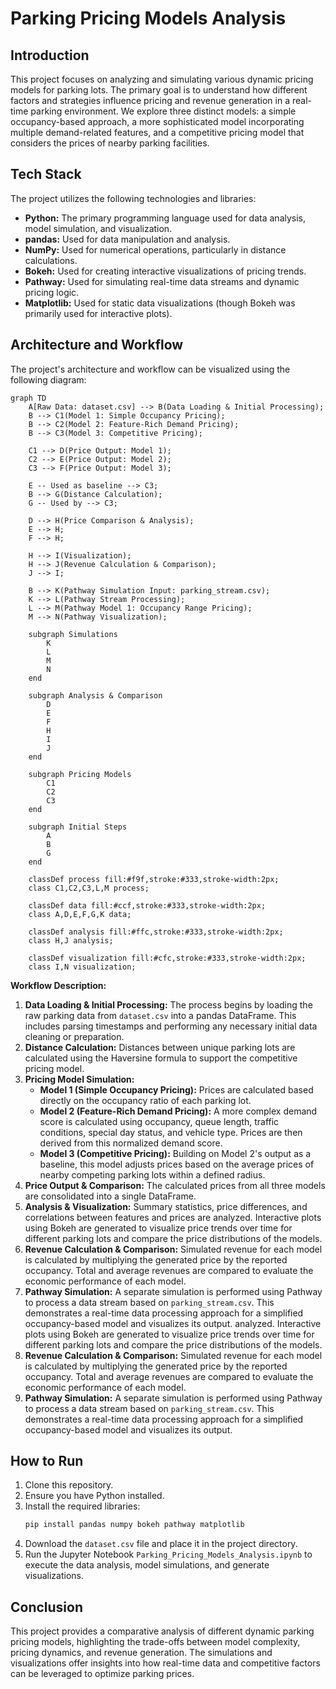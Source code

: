 # Parking Pricing Models Analysis

## Introduction

This project focuses on analyzing and simulating various dynamic pricing models for parking lots. The primary goal is to understand how different factors and strategies influence pricing and revenue generation in a real-time parking environment. We explore three distinct models: a simple occupancy-based approach, a more sophisticated model incorporating multiple demand-related features, and a competitive pricing model that considers the prices of nearby parking facilities.

## Tech Stack

The project utilizes the following technologies and libraries:

*   **Python:** The primary programming language used for data analysis, model simulation, and visualization.
*   **pandas:** Used for data manipulation and analysis.
*   **NumPy:** Used for numerical operations, particularly in distance calculations.
*   **Bokeh:** Used for creating interactive visualizations of pricing trends.
*   **Pathway:** Used for simulating real-time data streams and dynamic pricing logic.
*   **Matplotlib:** Used for static data visualizations (though Bokeh was primarily used for interactive plots).

## Architecture and Workflow

The project's architecture and workflow can be visualized using the following diagram:

```mermaid
graph TD
    A[Raw Data: dataset.csv] --> B(Data Loading & Initial Processing);
    B --> C1(Model 1: Simple Occupancy Pricing);
    B --> C2(Model 2: Feature-Rich Demand Pricing);
    B --> C3(Model 3: Competitive Pricing);

    C1 --> D(Price Output: Model 1);
    C2 --> E(Price Output: Model 2);
    C3 --> F(Price Output: Model 3);

    E -- Used as baseline --> C3;
    B --> G(Distance Calculation);
    G -- Used by --> C3;

    D --> H(Price Comparison & Analysis);
    E --> H;
    F --> H;

    H --> I(Visualization);
    H --> J(Revenue Calculation & Comparison);
    J --> I;

    B --> K(Pathway Simulation Input: parking_stream.csv);
    K --> L(Pathway Stream Processing);
    L --> M(Pathway Model 1: Occupancy Range Pricing);
    M --> N(Pathway Visualization);

    subgraph Simulations
        K
        L
        M
        N
    end

    subgraph Analysis & Comparison
        D
        E
        F
        H
        I
        J
    end

    subgraph Pricing Models
        C1
        C2
        C3
    end

    subgraph Initial Steps
        A
        B
        G
    end

    classDef process fill:#f9f,stroke:#333,stroke-width:2px;
    class C1,C2,C3,L,M process;

    classDef data fill:#ccf,stroke:#333,stroke-width:2px;
    class A,D,E,F,G,K data;

    classDef analysis fill:#ffc,stroke:#333,stroke-width:2px;
    class H,J analysis;

    classDef visualization fill:#cfc,stroke:#333,stroke-width:2px;
    class I,N visualization;
```

**Workflow Description:**

1.  **Data Loading & Initial Processing:** The process begins by loading the raw parking data from `dataset.csv` into a pandas DataFrame. This includes parsing timestamps and performing any necessary initial data cleaning or preparation.
2.  **Distance Calculation:** Distances between unique parking lots are calculated using the Haversine formula to support the competitive pricing model.
3.  **Pricing Model Simulation:**
    *   **Model 1 (Simple Occupancy Pricing):** Prices are calculated based directly on the occupancy ratio of each parking lot.
    *   **Model 2 (Feature-Rich Demand Pricing):** A more complex demand score is calculated using occupancy, queue length, traffic conditions, special day status, and vehicle type. Prices are then derived from this normalized demand score.
    *   **Model 3 (Competitive Pricing):** Building on Model 2's output as a baseline, this model adjusts prices based on the average prices of nearby competing parking lots within a defined radius.
4.  **Price Output & Comparison:** The calculated prices from all three models are consolidated into a single DataFrame.
5.  **Analysis & Visualization:** Summary statistics, price differences, and correlations between features and prices are analyzed. Interactive plots using Bokeh are generated to visualize price trends over time for different parking lots and compare the price distributions of the models.
6.  **Revenue Calculation & Comparison:** Simulated revenue for each model is calculated by multiplying the generated price by the reported occupancy. Total and average revenues are compared to evaluate the economic performance of each model.
7. **Pathway Simulation:** A separate simulation is performed using Pathway to process a data stream based on `parking_stream.csv`. This demonstrates a real-time data processing approach for a simplified occupancy-based model and visualizes its output.
analyzed. Interactive plots using Bokeh are generated to visualize price trends over time for different parking lots and compare the price distributions of the models.
6.  **Revenue Calculation & Comparison:** Simulated revenue for each model is calculated by multiplying the generated price by the reported occupancy. Total and average revenues are compared to evaluate the economic performance of each model.
7. **Pathway Simulation:** A separate simulation is performed using Pathway to process a data stream based on `parking_stream.csv`. This demonstrates a real-time data processing approach for a simplified occupancy-based model and visualizes its output.

## How to Run

1.  Clone this repository.
2.  Ensure you have Python installed.
3.  Install the required libraries:
    ```bash
    pip install pandas numpy bokeh pathway matplotlib
    ```
4.  Download the `dataset.csv` file and place it in the project directory.
5.  Run the Jupyter Notebook `Parking_Pricing_Models_Analysis.ipynb` to execute the data analysis, model simulations, and generate visualizations.

## Conclusion

This project provides a comparative analysis of different dynamic parking pricing models, highlighting the trade-offs between model complexity, pricing dynamics, and revenue generation. The simulations and visualizations offer insights into how real-time data and competitive factors can be leveraged to optimize parking prices.

